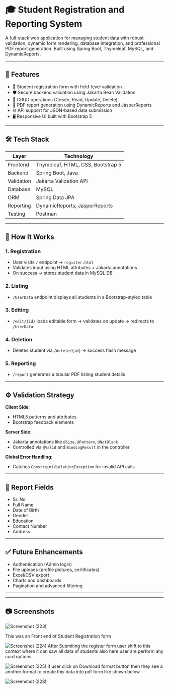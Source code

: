 # 🎓 Student Registration and Reporting System

A full-stack web application for managing student data with robust validation, dynamic form rendering, database integration, and professional PDF report generation. Built using Spring Boot, Thymeleaf, MySQL, and DynamicReports.

---

## 📌 Features

- 📝 Student registration form with field-level validation
- 🛡 Secure backend validation using Jakarta Bean Validation
- 🧩 CRUD operations (Create, Read, Update, Delete)
- 📄 PDF report generation using DynamicReports and JasperReports
- 🌐 API support for JSON-based data submission
- 🖥 Responsive UI built with Bootstrap 5

---

## 🛠 Tech Stack

| Layer         | Technology             |
|--------------|------------------------|
| Frontend     | Thymeleaf, HTML, CSS, Bootstrap 5 |
| Backend      | Spring Boot, Java      |
| Validation   | Jakarta Validation API |
| Database     | MySQL                  |
| ORM          | Spring Data JPA        |
| Reporting    | DynamicReports, JasperReports |
| Testing      | Postman                |

---

## 🚀 How It Works

### 1. Registration
- User visits `/` endpoint → `register.html`
- Validates input using HTML attributes + Jakarta annotations
- On success → stores student data in MySQL DB

### 2. Listing
- `/UserData` endpoint displays all students in a Bootstrap-styled table

### 3. Editing
- `/edit/{id}` loads editable form → validates on update → redirects to `/UserData`

### 4. Deletion
- Deletes student via `/delete/{id}` → success flash message

### 5. Reporting
- `/report` generates a tabular PDF listing student details

---

## ⚙️ Validation Strategy

**Client Side**:  
- HTML5 patterns and attributes  
- Bootstrap feedback elements

**Server Side**:  
- Jakarta annotations like `@Size`, `@Pattern`, `@NotBlank`  
- Controlled via `@Valid` and `BindingResult` in the controller

**Global Error Handling**:
- Catches `ConstraintViolationException` for invalid API calls

---

## 📄 Report Fields

- Sr. No  
- Full Name  
- Date of Birth  
- Gender  
- Education  
- Contact Number  
- Address

---

## ✅ Future Enhancements

- Authentication (Admin login)
- File uploads (profile pictures, certificates)
- Excel/CSV export
- Charts and dashboards
- Pagination and advanced filtering

---

---

## 📷 Screenshots 
![Screenshot (223)](https://github.com/user-attachments/assets/fe121d8e-b8a7-49f7-b2df-3bd93d61d9c0)

This was an Front end of Student Registration form 

 ![Screenshot (224)](https://github.com/user-attachments/assets/25a31799-72e9-46e3-bc3e-7456a65eee74)
After Submiting the register form user shift to this context where it can saw all data of students also here user are perform any curd options 

![Screenshot (225)](https://github.com/user-attachments/assets/8f7e9469-8292-4aeb-b572-814b770dfd2e)
 if user click on Download format button then they see a another format to create this data into pdf form like shown below 
 
![Screenshot (228)](https://github.com/user-attachments/assets/6fcedfcf-6be8-454b-ba3c-422d5f46e1ef)




